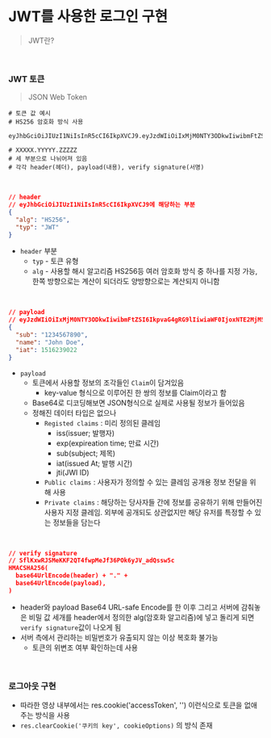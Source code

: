 # JWT를 사용한 로그인 구현
> JWT란?
<br>

### JWT 토큰
> JSON Web Token

```
# 토큰 값 예시
# HS256 암호화 방식 사용

eyJhbGciOiJIUzI1NiIsInR5cCI6IkpXVCJ9.eyJzdWIiOiIxMjM0NTY3ODkwIiwibmFtZSI6IkpvaG4gRG9lIiwiaWF0IjoxNTE2MjM5MDIyfQ.SflKxwRJSMeKKF2QT4fwpMeJf36POk6yJV_adQssw5c

# XXXXX.YYYYY.ZZZZZ
# 세 부분으로 나뉘어져 있음
# 각각 header(헤더), payload(내용), verify signature(서명)
```

<br>

```json
// header 
// eyJhbGciOiJIUzI1NiIsInR5cCI6IkpXVCJ9에 해당하는 부분
{
  "alg": "HS256",
  "typ": "JWT"
}
```
- `header` 부분
	- `typ` - 토큰 유형
	- `alg` - 사용할 해시 알고리즘 HS256등 여러 암호화 방식 중 하나를 지정 가능, 한쪽 방향으로는 계산이 되더라도 양방향으로는 계산되지 아니함

<br>

```json
// payload
// eyJzdWIiOiIxMjM0NTY3ODkwIiwibmFtZSI6IkpvaG4gRG9lIiwiaWF0IjoxNTE2MjM5MDIyfQ
{
  "sub": "1234567890",
  "name": "John Doe",
  "iat": 1516239022
}
```
- `payload` 
	- 토큰에서 사용할 정보의 조각들인 `Claim`이 담겨있음
		- key-value 형식으로 이루어진 한 쌍의 정보를 Claim이라고 함
	- Base64로 디코딩해보면 JSON형식으로 실제로 사용될 정보가 들어있음
	- 정해진 데이터 타입은 없으나
		- `Registed claims` : 미리 정의된 클레임
			- iss(issuer; 발행자)
			- exp(expireation time; 만료 시간)
			- sub(subject; 제목)
			- iat(issued At; 발행 시간) 
			- jti(JWI ID)
		- `Public claims` : 사용자가 정의할 수 있는 클레임 공개용 정보 전달을 위해 사용
		- `Private claims` : 해당하는 당사자들 간에 정보를 공유하기 위해 만들어진 사용자 지정 클레임. 외부에 공개되도 상관없지만 해당 유저를 특정할 수 있는 정보들을 담는다

<br>

```json
// verify signature
// SflKxwRJSMeKKF2QT4fwpMeJf36POk6yJV_adQssw5c
HMACSHA256(
  base64UrlEncode(header) + "." +
  base64UrlEncode(payload),
)
```

- header와 payload Base64 URL-safe Encode를 한 이후 그리고 서버에 감춰놓은 비밀 값 세개를  header에서 정의한 alg(암호화 알고리즘)에 넣고 돌리게 되면 `verify signature`값이 나오게 됨
- 서버 측에서 관리하는 비밀번호가 유출되지 않는 이상 복호화 불가능
	- 토큰의 위변조 여부 확인하는데 사용

<br>

### 로그아웃 구현

- 따라한 영상 내부에서는 res.cookie('accessToken', '') 이런식으로 토큰을 없애주는 방식을 사용
- `res.clearCookie('쿠키의 key', cookieOptions)` 의 방식 존재